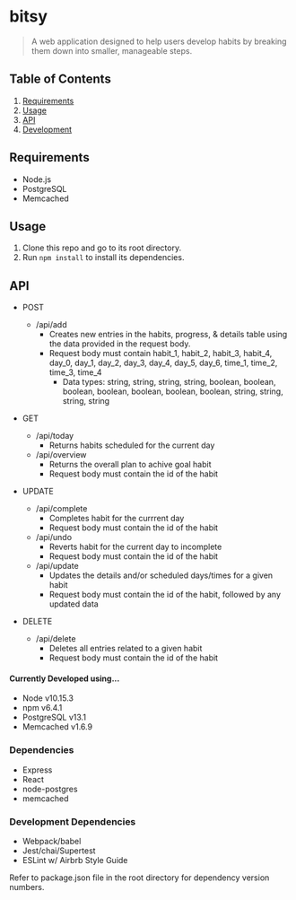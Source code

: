 # bitsy
> A web application designed to help users develop habits by breaking them down into smaller, manageable steps.

## Table of Contents

1. [Requirements](#requirements)
1. [Usage](#usage)
1. [API](#api)
1. [Development](#development)

## Requirements

- Node.js
- PostgreSQL
- Memcached

## Usage

1. Clone this repo and go to its root directory.
1. Run `npm install` to install its dependencies.

## API

- POST
    - /api/add
        - Creates new entries in the habits, progress, & details table using the data provided in the request body.  
        - Request body must contain habit_1, habit_2, habit_3, habit_4, day_0, day_1, day_2, day_3, day_4, day_5, day_6, time_1, time_2, time_3, time_4
            - Data types: string, string, string, string, boolean, boolean, boolean, boolean, boolean, boolean, boolean, string, string, string, string

- GET
    - /api/today
        - Returns habits scheduled for the current day
    - /api/overview
        - Returns the overall plan to achive goal habit
        - Request body must contain the id of the habit

- UPDATE
    - /api/complete
        - Completes habit for the currrent day
        - Request body must contain the id of the habit
    - /api/undo
        - Reverts habit for the current day to incomplete
        - Request body must contain the id of the habit
    - /api/update
        - Updates the details and/or scheduled days/times for a given habit
        - Request body must contain the id of the habit, followed by any updated data

- DELETE
    - /api/delete
        - Deletes all entries related to a given habit
        - Request body must contain the id of the habit
        
#### Currently Developed using...
- Node v10.15.3
- npm v6.4.1
- PostgreSQL v13.1
- Memcached v1.6.9

### Dependencies
- Express
- React
- node-postgres
- memcached

### Development Dependencies
- Webpack/babel
- Jest/chai/Supertest
- ESLint w/ Airbrb Style Guide

Refer to package.json file in the root directory for dependency version numbers.
